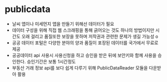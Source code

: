 # publicdata
- 날씨 앱이나 미세먼지 앱을 만들기 위해선 데이터가 필요
- 데이터 구성을 위해 직접 웹 스크래핑을 통해 긁어오는 것도 하나의 방법이지만 시간도 오래 걸리고 품질또한 보장을 못하며 저작권과 관련한 문제가 생길 가능성 o
- 공공 데이터 포털은 다양한 분야의 양과 품질이 포장된 데이터를 국가에서 무료로 제공
- 공공데이터 api 사용시 사용신청을 하고 승인을 받은 뒤에 보안키와 함께 사용을 승인한다. 승인기간은 보통 1시간정도
- 부동산 거래 정보 api를 보다 쉽게 다루기 위해 PublicDataReader 모듈을 다운받아 활용